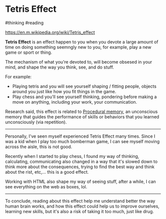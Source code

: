 # Tetris Effect

#thinking #reading

https://en.m.wikipedia.org/wiki/Tetris_effect

**Tetris Effect** is an effect happen to you when you devote a large amount of time on doing something seemngly new to you, for example, play a new game or sport or thing.

The mechanism of what you're devoted to, will become obsesed in your mind, and shape the way you think, see, and do stuff.

For example:

- Playing tetris and you will see yourself shaping / fitting people, objects around you just like how you fit things in the game.
- Play chess and you'll see yourself thinking, pondering before making a move on anything, including your work, your communication.

Research said, this effect is related to [Procedural memory](https://en.m.wikipedia.org/wiki/Procedural_memory), an unconscious memory that guides the performance of skills or behaviors that you learned unconsciously (via repetition).

---

Personally, I've seen myself experienced Tetris Effect many times. Since I was a kid when I play too much bomberman game, I can see myself moving across the aisle, this is not good.

Recently when I started to play chess, I found my way of thinking, calculating, communicating also changed in a way that it's slowed down to think more about the consequences, trying to find the best way and think about the rist, etc,... this is a good effect.

Working with HTML also shape my way of seeing stuff, after a while, I can see everything on the web as boxes, lol.

---

To conclude, reading about this effect help me understand better the way human brain works, and how this effect could help us to improve ourselves, learning new skills, but it's also a risk of taking it too much, just like drug.

